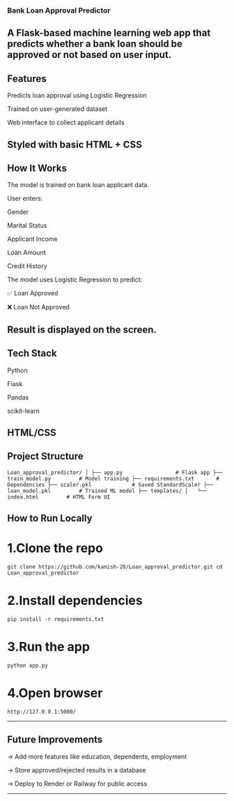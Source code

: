 ### Bank Loan Approval Predictor
A Flask-based machine learning web app that predicts whether a bank loan should be approved or not based on user input.
---
## Features
Predicts loan approval using Logistic Regression

Trained on user-generated dataset

Web interface to collect applicant details

Styled with basic HTML + CSS
---

## How It Works
The model is trained on bank loan applicant data.

User enters:

Gender

Marital Status

Applicant Income

Loan Amount

Credit History

The model uses Logistic Regression to predict:

✅ Loan Approved

❌ Loan Not Approved

Result is displayed on the screen.
---

## Tech Stack
Python

Flask

Pandas

scikit-learn

HTML/CSS
---

## Project Structure

`
Loan_approval_predictor/
│
├── app.py                 # Flask app
├── train_model.py         # Model training
├── requirements.txt       # Dependencies
├── scaler.pkl             # Saved StandardScaler
├── loan_model.pkl         # Trained ML model
├── templates/
│   └── index.html         # HTML Form UI
`

## How to Run Locally
# 1.Clone the repo
``git clone https://github.com/kanish-20/Loan_approval_predictor.git
cd Loan_approval_predictor
``

# 2.Install dependencies
```
pip install -r requirements.txt
```

# 3.Run the app
```
python app.py
```

# 4.Open browser
```
http://127.0.0.1:5000/
```

----

## Future Improvements

-> Add more features like education, dependents, employment

-> Store approved/rejected results in a database

-> Deploy to Render or Railway for public access

----

